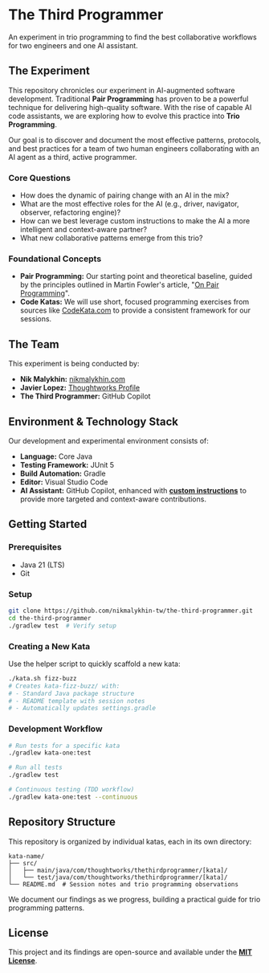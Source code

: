 # **The Third Programmer**

An experiment in trio programming to find the best collaborative workflows for two engineers and one AI assistant.

## **The Experiment**

This repository chronicles our experiment in AI-augmented software development. Traditional **Pair Programming** has proven to be a powerful technique for delivering high-quality software. With the rise of capable AI code assistants, we are exploring how to evolve this practice into **Trio Programming**.

Our goal is to discover and document the most effective patterns, protocols, and best practices for a team of two human engineers collaborating with an AI agent as a third, active programmer.

### **Core Questions**

- How does the dynamic of pairing change with an AI in the mix?
- What are the most effective roles for the AI (e.g., driver, navigator, observer, refactoring engine)?
- How can we best leverage custom instructions to make the AI a more intelligent and context-aware partner?
- What new collaborative patterns emerge from this trio?

### **Foundational Concepts**

- **Pair Programming:** Our starting point and theoretical baseline, guided by the principles outlined in Martin Fowler's article, "[On Pair Programming](https://martinfowler.com/articles/on-pair-programming.html)".
- **Code Katas:** We will use short, focused programming exercises from sources like [CodeKata.com](http://codekata.com/) to provide a consistent framework for our sessions.

## **The Team**

This experiment is being conducted by:

- **Nik Malykhin:** [nikmalykhin.com](https://www.nikmalykhin.com/about)
- **Javier Lopez:** [Thoughtworks Profile](https://www.thoughtworks.com/en-es/profiles/j/javier-lopez-fernandez)
- **The Third Programmer:** GitHub Copilot

## **Environment & Technology Stack**

Our development and experimental environment consists of:

- **Language:** Core Java
- **Testing Framework:** JUnit 5
- **Build Automation:** Gradle
- **Editor:** Visual Studio Code
- **AI Assistant:** GitHub Copilot, enhanced with [**custom instructions**](https://www.nikmalykhin.com/p/can-we-make-ai-code-assistants-smarter) to provide more targeted and context-aware contributions.

## **Getting Started**

### **Prerequisites**

- Java 21 (LTS)
- Git

### **Setup**

```bash
git clone https://github.com/nikmalykhin-tw/the-third-programmer.git
cd the-third-programmer
./gradlew test  # Verify setup
```

### **Creating a New Kata**

Use the helper script to quickly scaffold a new kata:

```bash
./kata.sh fizz-buzz
# Creates kata-fizz-buzz/ with:
# - Standard Java package structure
# - README template with session notes
# - Automatically updates settings.gradle
```

### **Development Workflow**

```bash
# Run tests for a specific kata
./gradlew kata-one:test

# Run all tests
./gradlew test

# Continuous testing (TDD workflow)
./gradlew kata-one:test --continuous
```

## **Repository Structure**

This repository is organized by individual katas, each in its own directory:

```
kata-name/
├── src/
│   ├── main/java/com/thoughtworks/thethirdprogrammer/[kata]/
│   └── test/java/com/thoughtworks/thethirdprogrammer/[kata]/
└── README.md  # Session notes and trio programming observations
```

We document our findings as we progress, building a practical guide for trio programming patterns.

## **License**

This project and its findings are open-source and available under the [**MIT License**](https://www.google.com/search?q=LICENSE).
